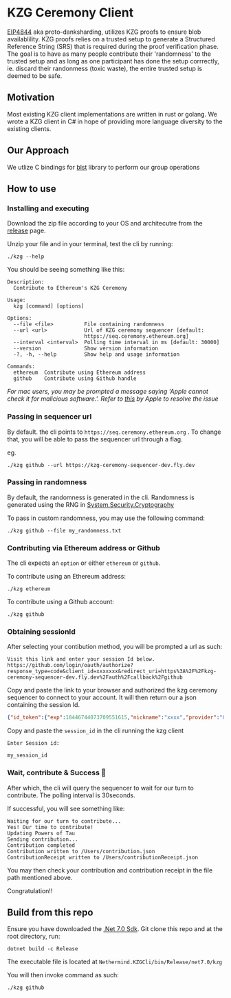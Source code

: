 # KZG Ceremony Client
[EIP4844](https://www.eip4844.com/) aka proto-danksharding, utilizes KZG proofs to ensure blob availablility. KZG proofs relies on a trusted setup to generate a Structured Reference String (SRS) that is required during the proof verification phase. The goal is to have as many people contribute their 'randomness' to the trusted setup and as long as one participant has done the setup corrrectly, ie. discard their randonmess (toxic waste), the entire trusted setup is deemed to be safe.

## Motivation
Most existing KZG client implementations are written in rust or golang. We wrote a KZG client in C# in hope of providing more language diversity to the existing clients.

## Our Approach
We utlize C bindings for [blst](https://github.com/supranational/blst) library to perform our group operations

## How to use
### Installing and executing
Download the zip file according to your OS and architecutre from the [release](https://github.com/NethermindEth/kzg-ceremony-client/releases) page. 

Unzip your file and in your terminal, test the cli by running: 
```
./kzg --help
```

You should be seeing something like this:
```
Description:
  Contribute to Ethereum's KZG Ceremony

Usage:
  kzg [command] [options]

Options:
  --file <file>          File containing randomness
  --url <url>            Url of KZG ceremony sequencer [default: 
                         https://seq.ceremony.ethereum.org]
  --interval <interval>  Polling time interval in ms [default: 30000]
  --version              Show version information
  -?, -h, --help         Show help and usage information

Commands:
  ethereum  Contribute using Ethereum address
  github    Contribute using Github handle
```

*For mac users, you may be prompted a message saying 'Apple cannot check it for malicious software.'. Refer to [this](https://support.apple.com/en-my/guide/mac-help/mchleab3a043/mac) by Apple to resolve the issue*

### Passing in sequencer url
By default. the cli points to `https://seq.ceremony.ethereum.org` . To change that, you will be able to pass the sequencer url through a flag.

eg.
```
./kzg github --url https://kzg-ceremony-sequencer-dev.fly.dev
```

### Passing in randomness
By default, the randomness is generated in the cli. Randomness is generated using the RNG in [System.Security.Cryptography](https://learn.microsoft.com/en-us/dotnet/api/system.security.cryptography.randomnumbergenerator?view=net-7.0)

To pass in custom randomness, you may use the following command:

``` shell
./kzg github --file my_randomness.txt
```

### Contributing via Ethereum address or Github
The cli expects an `option` or either `ethereum` or `github`.

To contribute using an Ethereum address:
``` shell
./kzg ethereum
```

To contribute using a Github account:
``` shell
./kzg github
```

### Obtaining sessionId
After selecting your contibution method, you will be prompted a url as such:

```
Visit this link and enter your session Id below.
https://github.com/login/oauth/authorize?response_type=code&client_id=xxxxxxx&redirect_uri=https%3A%2F%2Fkzg-ceremony-sequencer-dev.fly.dev%2Fauth%2Fcallback%2Fgithub
```

Copy and paste the link to your browser and authorized the kzg ceremony sequencer to connect to your account. 
It will then return our a json containing the session Id.

``` json
{"id_token":{"exp":18446744073709551615,"nickname":"xxxx","provider":"Github","sub":"git|yyyy|xxxx"},"session_id":"my_session_id"}
```

Copy and paste the `session_id` in the cli running the kzg client

```
Enter Session id: 

my_session_id
```

### Wait, contribute & Success 🎉
After which, the cli will query the sequencer to wait for our turn to contribute. The polling interval is 30seconds.

If successful, you will see something like:
```
Waiting for our turn to contribute...
Yes! Our time to contribute!
Updating Powers of Tau
Sending contribution...
Contribution completed 
Contribution written to /Users/contribution.json
ContributionReceipt written to /Users/contributionReceipt.json

```

You may then check your contribution and contribution receipt in the file path mentioned above.

Congratulation!!

## Build from this repo
Ensure you have downloaded the [.Net 7.0 Sdk](https://dotnet.microsoft.com/en-us/download/dotnet/7.0). 
Git clone this repo and at the root directory, run:
```
dotnet build -c Release
```

The executable file is located at `Nethermind.KZGCli/bin/Release/net7.0/kzg`

You will then invoke command as such: 

```
./kzg github
```